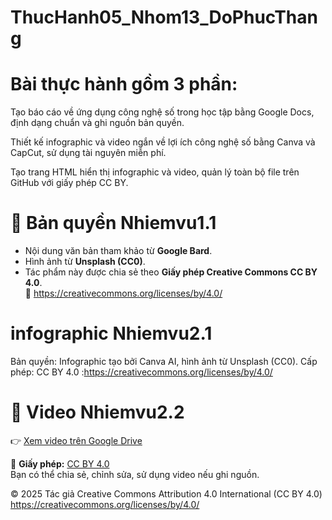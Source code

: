 # ThucHanh05_Nhom13_DoPhucThang
# Bài thực hành gồm 3 phần:

Tạo báo cáo về ứng dụng công nghệ số trong học tập bằng Google Docs, định dạng chuẩn và ghi nguồn bản quyền.

Thiết kế infographic và video ngắn về lợi ích công nghệ số bằng Canva và CapCut, sử dụng tài nguyên miễn phí.

Tạo trang HTML hiển thị infographic và video, quản lý toàn bộ file trên GitHub với giấy phép CC BY.
# 📄 Bản quyền Nhiemvu1.1
- Nội dung văn bản tham khảo từ **Google Bard**.  
- Hình ảnh từ **Unsplash (CC0)**.  
- Tác phẩm này được chia sẻ theo **Giấy phép Creative Commons CC BY 4.0**.  
🔗 https://creativecommons.org/licenses/by/4.0/

# infographic Nhiemvu2.1
Bản quyền: Infographic tạo bởi Canva AI, hình ảnh từ Unsplash (CC0).
 Cấp phép: CC BY 4.0 :https://creativecommons.org/licenses/by/4.0/
 # 🎥 Video Nhiemvu2.2

👉 [Xem video trên Google Drive](https://drive.google.com/file/d/1g3QRDufJ1lx_dDnAoP9oqvYeP0FbyQT9/view?usp=drive_link)

📄 **Giấy phép:** [CC BY 4.0](https://creativecommons.org/licenses/by/4.0/)  
Bạn có thể chia sẻ, chỉnh sửa, sử dụng video nếu ghi nguồn.

© 2025 Tác giả
Creative Commons Attribution 4.0 International (CC BY 4.0)
https://creativecommons.org/licenses/by/4.0/
